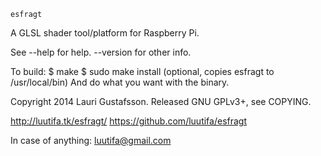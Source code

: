     esfragt

A GLSL shader tool/platform for Raspberry Pi.

See --help for help.
--version for other info.

To build:
    $ make
    $ sudo make install (optional, copies esfragt to /usr/local/bin)
    And do what you want with the binary.

Copyright 2014 Lauri Gustafsson.
Released GNU GPLv3+, see COPYING.

<http://luutifa.tk/esfragt/>
<https://github.com/luutifa/esfragt>

In case of anything: luutifa@gmail.com
